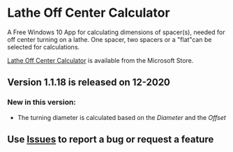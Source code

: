 # Lathe Off Center Calculator
A Free Windows 10 App for calculating dimensions of spacer(s), needed for off center turning on a lathe. One spacer, two spacers or a "flat"can be selected for calculations.

[Lathe Off Center Calculator](https://www.microsoft.com/store/apps/9NS35RLB63VH) is available from the Microsoft Store.

## Version 1.1.18 is released on 12-2020  

### New in this version:
- The turning diameter is calculated based on the _Diameter_ and the _Offset_

## Use [**Issues**](https://github.com/MetalWorkerTools/LatheOffCenterCalculator/issues) to report a bug or request a feature
